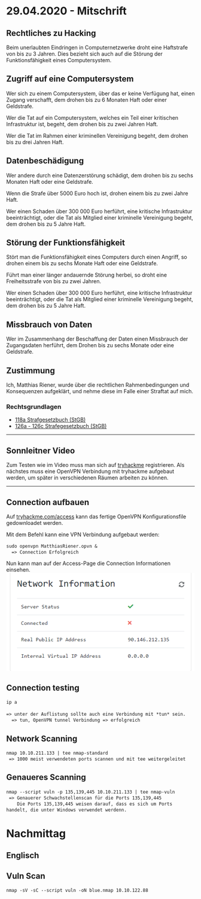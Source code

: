 # 29.04.2020 - Mitschrift
## Rechtliches zu Hacking

Beim unerlaubten Eindringen in Computernetzwerke droht eine Haftstrafe von bis zu 3 Jahren. Dies bezieht sich auch auf die Störung der Funktionsfähigkeit eines Computersystem.

## Zugriff auf eine Computersystem
Wer sich zu einem Computersystem, über das er keine Verfügung hat, einen Zugang verschafft, dem drohen bis zu 6 Monaten Haft oder einer Geldstrafe. 

Wer die Tat auf ein Computersystem, welches ein Teil einer kritischen Infrastruktur ist, begeht, dem drohen bis zu zwei Jahren Haft.

Wer die Tat im Rahmen einer kriminellen Vereinigung begeht, dem drohen bis zu drei Jahren Haft. 

## Datenbeschädigung
Wer andere durch eine Datenzerstörung schädigt, dem drohen bis zu sechs Monaten Haft oder eine Geldstrafe. 

Wenn die Strafe über 5000 Euro hoch ist, drohen einem bis zu zwei Jahre Haft.

Wer einen Schaden über 300 000 Euro herführt, eine kritische Infrastruktur beeinträchtigt, oder die Tat als Mitglied einer kriminelle Vereinigung begeht, dem drohen bis zu 5 Jahre Haft.

## Störung der Funktionsfähigkeit
Stört man die Funktionsfähigkeit eines Computers durch einen Angriff, so drohen einem bis zu sechs Monate Haft oder eine Geldstrafe. 

Führt man einer länger andauernde Störung herbei, so droht eine Freiheitsstrafe von bis zu zwei Jahren.

Wer einen Schaden über 300 000 Euro herführt, eine kritische Infrastruktur beeinträchtigt, oder die Tat als Mitglied einer kriminelle Vereinigung begeht, dem drohen bis zu 5 Jahre Haft.

## Missbrauch von Daten
Wer im Zusammenhang der Beschaffung der Daten einen Missbrauch der Zugangsdaten herführt, dem Drohen bis zu sechs Monate oder eine Geldstrafe. 

## Zustimmung
Ich, Matthias Riener, wurde über die rechtlichen Rahmenbedingungen und Konsequenzen aufgeklärt, und nehme diese im Falle einer Straftat auf mich.


### Rechtsgrundlagen
- [118a Strafgesetzbuch (StGB)](https://www.ris.bka.gv.at/NormDokument.wxe?Abfrage=Bundesnormen&Gesetzesnummer=10002296&Paragraf=118a)
- [126a - 126c Strafegesetzbuch (StGB)](https://www.ris.bka.gv.at/Ergebnis.wxe?Abfrage=Bundesnormen&Kundmachungsorgan=&Index=&Titel=StGB&Gesetzesnummer=&VonArtikel=&BisArtikel=&VonParagraf=126a&BisParagraf=126c&)


---
## Sonnleitner Video

Zum Testen wie im Video muss man sich auf [tryhackme](https://tryhackme.com) registrieren.
Als nächstes muss eine OpenVPN Verbindung mit tryhackme aufgebaut werden, um später in verschiedenen Räumen arbeiten zu können.

---
## Connection aufbauen

Auf [tryhackme.com/access](https://tryhackme.com/access) kann das fertige OpenVPN Konfigurationsfile gedownloadet werden. 

Mit dem Befehl kann eine VPN Verbindung aufgebaut werden:
```
sudo openvpn MatthiasRiener.opvn &
  => Connection Erfolgreich
``` 
Nun kann man auf der Access-Page die Connection Informationen einsehen.
![Connection details](./src_riener/network_connection.png)

## Connection testing
```
ip a

=> unter der Auflistung sollte auch eine Verbindung mit *tun* sein.
  => tun, OpenVPN tunnel Verbindung => erfolgreich
```
 
 ## Network Scanning
 ```
nmap 10.10.211.133 | tee nmap-standard
  => 1000 meist verwendeten ports scannen und mit tee weitergeleitet
```
## Genaueres Scanning
```
nmap --script vuln -p 135,139,445 10.10.211.133 | tee nmap-vuln
 => Genauerer Schwachstellenscan für die Ports 135,139,445
    Die Ports 135,139,445 weisen darauf, dass es sich um Ports handelt, die unter Windows verwendet werdenn.
```

# Nachmittag

## Englisch

## Vuln Scan
```
nmap -sV -sC --script vuln -oN blue.nmap 10.10.122.88
```
